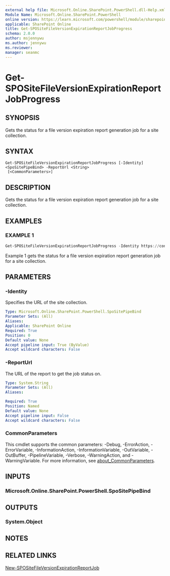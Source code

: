```yaml
---
external help file: Microsoft.Online.SharePoint.PowerShell.dll-Help.xml
Module Name: Microsoft.Online.SharePoint.PowerShell
online version: https://learn.microsoft.com/powershell/module/sharepoint-online/get-spositefileversionexpirationreportjobprogress
applicable: SharePoint Online
title: Get-SPOSiteFileVersionExpirationReportJobProgress
schema: 2.0.0
author: msjennywu
ms.author: jennywu
ms.reviewer:
manager: seanmc
---
```


# Get-SPOSiteFileVersionExpirationReportJobProgress

## SYNOPSIS

Gets the status for a file version expiration report generation job for a site collection.

## SYNTAX

```
Get-SPOSiteFileVersionExpirationReportJobProgress [-Identity] <SpoSitePipeBind> -ReportUrl <String>
 [<CommonParameters>]
```

## DESCRIPTION

Gets the status for a file version expiration report generation job for a site collection.

## EXAMPLES

### EXAMPLE 1

```powershell
Get-SPOSiteFileVersionExpirationReportJobProgress -Identity https://contoso.sharepoint.com/sites/site1 -ReportUrl "https://contoso.sharepoint.com/sites/sites1/reports/MyReports/VersionReport.csv"
```

Example 1 gets the status for a file version expiration report generation job for a site collection.

## PARAMETERS

### -Identity

Specifies the URL of the site collection.

```yaml
Type: Microsoft.Online.SharePoint.PowerShell.SpoSitePipeBind
Parameter Sets: (All)
Aliases:
Applicable: SharePoint Online
Required: True
Position: 0
Default value: None
Accept pipeline input: True (ByValue)
Accept wildcard characters: False
```

### -ReportUrl

The URL of the report to get the job status on.

```yaml
Type: System.String
Parameter Sets: (All)
Aliases:

Required: True
Position: Named
Default value: None
Accept pipeline input: False
Accept wildcard characters: False
```

### CommonParameters

This cmdlet supports the common parameters: -Debug, -ErrorAction, -ErrorVariable, -InformationAction, -InformationVariable, -OutVariable, -OutBuffer, -PipelineVariable, -Verbose, -WarningAction, and -WarningVariable. For more information, see [about_CommonParameters](https://go.microsoft.com/fwlink/?LinkID=113216).

## INPUTS

### Microsoft.Online.SharePoint.PowerShell.SpoSitePipeBind

## OUTPUTS

### System.Object

## NOTES

## RELATED LINKS

[New-SPOSiteFileVersionExpirationReportJob](New-SPOSiteFileVersionExpirationReportJob.md)
